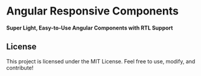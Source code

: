 Angular Responsive Components
=============================

**Super Light, Easy-to-Use Angular Components with RTL Support**

License
-------

This project is licensed under the MIT License. Feel free to use, modify, and contribute!
